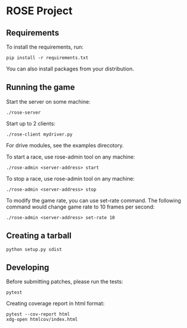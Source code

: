 # ROSE Project

## Requirements

To install the requirements, run:

    pip install -r requirements.txt

You can also install packages from your distribution.


## Running the game

Start the server on some machine:

    ./rose-server

Start up to 2 clients:

    ./rose-client mydriver.py

For drive modules, see the examples direcotory.

To start a race, use rose-admin tool on any machine:

    ./rose-admin <server-address> start

To stop a race, use rose-admin tool on any machine:

    ./rose-admin <server-address> stop

To modify the game rate, you can use set-rate command. The following command
would change game rate to 10 frames per second:

    ./rose-admin <server-address> set-rate 10


## Creating a tarball

    python setup.py sdist


## Developing

Before submitting patches, please run the tests:

    pytest

Creating coverage report in html format:

    pytest --cov-report html
    xdg-open htmlcov/index.html
